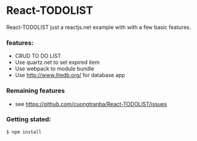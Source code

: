 # React-TODOLIST
React-TODOLIST just a reactjs.net example with with a few basic features.
### features:

  - CRUD TO DO LIST
  - Use quartz.net to set expired item 
  - Use webpack to module bundle
  - Use http://www.litedb.org/ for database app

### Remaining features
  - see https://github.com/cuongtranba/React-TODOLIST/issues

### Getting stated:
    $ npm install 
    

